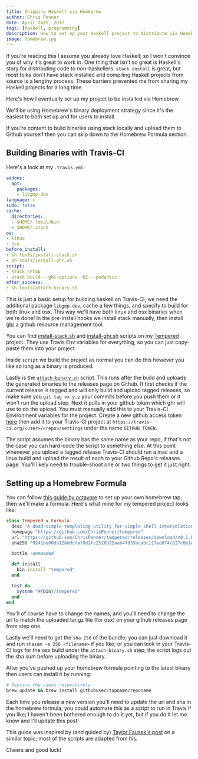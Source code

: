```yaml
---
title: Shipping Haskell via Homebrew
author: Chris Penner
date: April 24th, 2017
tags: [haskell, programming]
description: How to set up your Haskell project to distribute via Homebrew
image: homebrew.jpg
---
```


If you're reading this I assume you already love Haskell; so I won't convince
you of why it's great to work in. One thing that isn't so great is Haskell's
story for distributing code to non-haskellers. `stack install` is great, but
most folks don't have stack installed and compiling Haskell projects from
source is a lengthy process. These barriers prevented me from sharing my
Haskell projects for a long time.

Here's how I eventually set up my project to be installed via Homebrew.

We'll be using Homebrew's binary deployment strategy since it's the easiest to both set up
and for users to install.

If you're content to build binaries using stack locally and upload them to Github yourself then
you can skip down to the Homebrew Formula section.

## Building Binaries with Travis-CI

Here's a look at my `.travis.yml`:

```yaml
addons:
  apt:
    packages:
    - libgmp-dev
language: c
sudo: false
cache:
  directories:
  - $HOME/.local/bin
  - $HOME/.stack
os:
- linux
- osx
before_install:
- sh tools/install-stack.sh
- sh tools/install-ghr.sh
script:
- stack setup
- stack build --ghc-options -O2 --pedantic
after_success:
- sh tools/attach-binary.sh
```

This is just a basic setup for building haskell on Travis-CI; we need the
additional package `libgmp-dev`, cache a few things, and specify to build for
both linux and osx. This way we'll have both linux and osx binaries when we're
done! In the pre-install hooks we install stack manually, then install
[ghr](https://github.com/tcnksm/ghr) a github resource management tool.

You can find
[install-stack.sh](https://github.com/ChrisPenner/tempered/blob/master/tools/install-stack.sh)
and
[install-ghr.sh](https://github.com/ChrisPenner/tempered/blob/master/tools/install-ghr.sh)
scripts on my [Tempered](https://github.com/ChrisPenner/tempered) project. They use
Travis Env variables for everything, so you can just copy-paste them into your project.

Inside `script` we build the project as normal you can do this however you like so long
as a binary is produced.

Lastly is the [`attach-binary.sh`](https://github.com/ChrisPenner/tempered/blob/master/tools/attach-binary.sh) script.
This runs after the build and uploads the generated binaries to the releases page on Github.
It first checks if the current release is tagged and will only build and upload tagged releases, so make sure you
`git tag vx.y.z` your commits before you push them or it won't run the upload step.
Next it pulls in your github token which ghr will use to do the upload. You must manually
add this to your Travis-CI Environment variables for the project.
Create a new github access token [here](https://github.com/settings/tokens)
then add it to your Travis-CI project at `https://travis-ci.org/<user>/<repo>/settings`
under the name `GITHUB_TOKEN`.

The script assumes the binary has the same name as your repo, if that's not the case
you can hard-code the script to something else. At this point whenever you upload
a tagged release Travis-CI should run a mac and a linux build and upload the result
of each to your Github Repo's releases page. You'll likely need to trouble-shoot
one or two things to get it just right.

## Setting up a Homebrew Formula

You can follow [this guide by octavore](http://octavore.com/posts/2016/02/15/distributing-go-apps-os-x)
to set up your own homebrew tap; then we'll make a formula. Here's what mine for my tempered project looks like:

```ruby
class Tempered < Formula
  desc "A dead-simple templating utility for simple shell interpolation"
  homepage "https://github.com/ChrisPenner/tempered"
  url "https://github.com/ChrisPenner/tempered/releases/download/v0.1.0/tempered-v0.1.0-osx.tar.gz"
  sha256 "9241be80db128ddcfaf9d2fc2520d22aab47935bcabc117ed874c627c0e1e0be"

  bottle :unneeded

  def install
    bin.install "tempered"
  end

  test do
    system "#{bin}/tempered"
  end
end
```

You'll of course have to change the names, and you'll need to change the url to
match the uploaded tar.gz file (for osx) on your github releases page from step
one.

Lastly we'll need to get the `sha 256` of the bundle; you can just download it
and run `shasum -a 256 <filename>` if you like; or you can look in your
Travis-CI logs for the osx build under the `attach-binary.sh` step; the script
logs out the sha sum before uploading the binary.

After you've pushed up your homebrew formula pointing to the latest binary then
users can install it by running:

```sh
# Replace the names respectively
brew update && brew install githubuser/tapname/reponame
```

Each time you release a new version you'll need to update the url and sha in
the homebrew formula; you could automate this as a script to run in Travis if
you like; I haven't been bothered enough to do it yet, but if you do it let me
know and I'll update this post!

This guide was inspired by (and guided by) [Taylor Fausak's
post](http://taylor.fausak.me/2016/05/09/add-files-to-github-releases/) on a
similar topic; most of the scripts are adapted from his.

Cheers and good luck!
